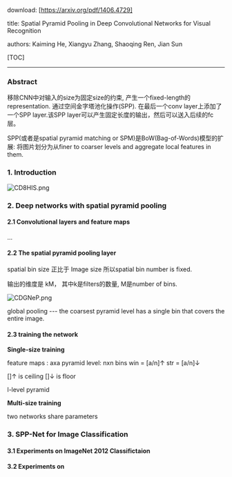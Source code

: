 download: [https://arxiv.org/pdf/1406.4729]

title: 
Spatial Pyramid Pooling in Deep Convolutional Networks for Visual Recognition

authors: Kaiming He, Xiangyu Zhang, Shaoqing Ren, Jian Sun

[TOC]

---

### Abstract

移除CNN中对输入的size为固定size的约束, 产生一个fixed-length的representation. 通过空间金字塔池化操作(SPP). 在最后一个conv layer上添加了一个SPP layer.该SPP layer可以产生固定长度的输出，然后可以送入后续的fc层。

SPP(或者是spatial pyramid matching or SPM)是BoW(Bag-of-Words)模型的扩展: 将图片划分为从finer to coarser levels and aggregate local features in them.


### 1. Introduction

![CD8HIS.png](https://s1.ax1x.com/2018/05/13/CD8HIS.png)

### 2. Deep networks with spatial pyramid pooling

#### 2.1 Convolutional layers and feature maps

...

#### 2.2 The spatial pyramid pooling layer

spatial bin size 正比于 Image size
所以spatial bin number is fixed.

输出的维度是 kM， 其中k是filters的数量, M是number of bins.

![CDGNeP.png](https://s1.ax1x.com/2018/05/13/CDGNeP.png)

global pooling --- the coarsest pyramid level has a single bin that covers the entire image.

#### 2.3 training the network

**Single-size training**

feature maps : axa
pyramid level: nxn bins
win = [a/n]↑
str = [a/n]↓

[]↑ is ceiling
[]↓ is floor

l-level pyramid

**Multi-size training**

two networks share parameters

### 3. SPP-Net for Image Classification

#### 3.1 Experiments on ImageNet 2012 Classifictaion

#### 3.2 Experiments on